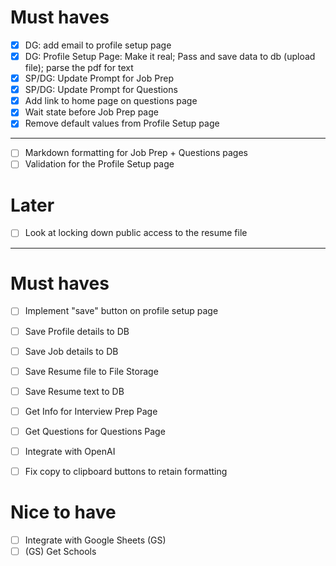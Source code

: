 # Must haves
- [x] DG: add email to profile setup page
- [x] DG: Profile Setup Page: Make it real; Pass and save data to db (upload file); parse the pdf for text
- [x] SP/DG: Update Prompt for Job Prep
- [x] SP/DG: Update Prompt for Questions
- [x] Add link to home page on questions page
- [x] Wait state before Job Prep page
- [x] Remove default values from Profile Setup page
---
- [ ] Markdown formatting for Job Prep + Questions pages
- [ ] Validation for the Profile Setup page

# Later
- [ ] Look at locking down public access to the resume file
---
# Must haves
- [ ] Implement "save" button on profile setup page
- [ ] Save Profile details to DB
- [ ] Save Job details to DB
- [ ] Save Resume file to File Storage
- [ ] Save Resume text to DB

- [ ] Get Info for Interview Prep Page
- [ ] Get Questions for Questions Page
- [ ] Integrate with OpenAI
- [ ] Fix copy to clipboard buttons to retain formatting

# Nice to have
- [ ] Integrate with Google Sheets (GS)
- [ ] (GS) Get Schools